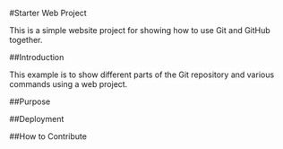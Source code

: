 #Starter Web Project

This is a simple website project for 
showing how to use Git and GitHub together.

##Introduction

This example is to show different parts of the 
Git repository and various commands using a web project.

##Purpose

##Deployment

##How to Contribute